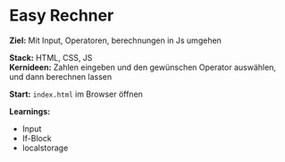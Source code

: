 # Easy Rechner

**Ziel:** Mit Input, Operatoren, berechnungen in Js umgehen

**Stack:** HTML, CSS, JS  
**Kernideen:** Zahlen eingeben und den gewünschen Operator auswählen, und dann berechnen lassen

**Start:** `index.html` im Browser öffnen

**Learnings:**

- Input
- If-Block
- localstorage
